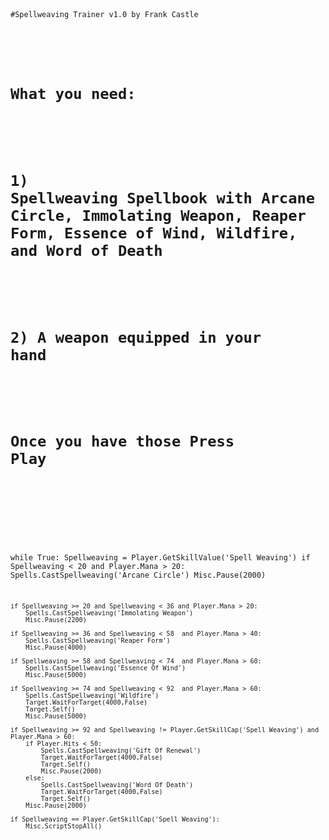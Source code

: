 <code>

#Spellweaving Trainer v1.0 by Frank Castle
#
# What you need:
#
# 1) Spellweaving Spellbook with Arcane Circle, Immolating Weapon, Reaper Form, Essence of Wind, Wildfire, and Word of Death
#
# 2) A weapon equipped in your hand
#
# Once you have those Press Play
#
#






while True:
    Spellweaving = Player.GetSkillValue('Spell Weaving')
    if Spellweaving < 20 and Player.Mana > 20:
        Spells.CastSpellweaving('Arcane Circle')
        Misc.Pause(2000)
        
    if Spellweaving >= 20 and Spellweaving < 36 and Player.Mana > 20:
        Spells.CastSpellweaving('Immolating Weapon')
        Misc.Pause(2200)   
   
    if Spellweaving >= 36 and Spellweaving < 58  and Player.Mana > 40:
        Spells.CastSpellweaving('Reaper Form')
        Misc.Pause(4000)  
       
    if Spellweaving >= 58 and Spellweaving < 74  and Player.Mana > 60:
        Spells.CastSpellweaving('Essence Of Wind')
        Misc.Pause(5000)

    if Spellweaving >= 74 and Spellweaving < 92  and Player.Mana > 60:
        Spells.CastSpellweaving('Wildfire')
        Target.WaitForTarget(4000,False)
        Target.Self()
        Misc.Pause(5000) 

    if Spellweaving >= 92 and Spellweaving != Player.GetSkillCap('Spell Weaving') and Player.Mana > 60:
        if Player.Hits < 50:
            Spells.CastSpellweaving('Gift Of Renewal')
            Target.WaitForTarget(4000,False)
            Target.Self()
            Misc.Pause(2000)
        else:
            Spells.CastSpellweaving('Word Of Death')
            Target.WaitForTarget(4000,False)
            Target.Self()
        Misc.Pause(2000)            
   
    if Spellweaving == Player.GetSkillCap('Spell Weaving'):
        Misc.ScriptStopAll()
        
</code>        